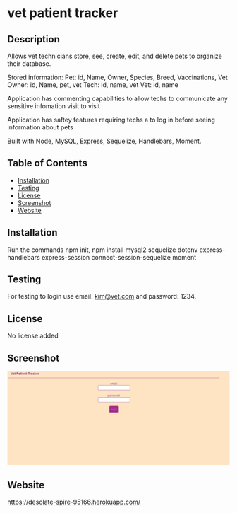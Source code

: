 # vet patient tracker
  ## Description
Allows vet technicians store, see, create, edit, and delete pets to organize their database.

Stored information:
Pet: id, Name, Owner, Species, Breed, Vaccinations, Vet
Owner: id, Name, pet, vet
Tech: id, name, vet
Vet: id, name

Application has commenting capabilities to allow techs to communicate any sensitive infomation visit to visit

Application has saftey features requiring techs a to log in before seeing information about pets

Built with Node, MySQL, Express, Sequelize, Handlebars, Moment.

  ## Table of Contents
  - [Installation](#installation)
  - [Testing](#testing)
  - [License](#license)
  - [Screenshot](#screenshot)
  - [Website](#website)

  ## Installation
  Run the commands npm init, npm install mysql2 sequelize dotenv express-handlebars express-session connect-session-sequelize moment

  ## Testing

  For testing to login use email: kim@vet.com and password: 1234.


  ## License
  No license added

  ## Screenshot
  ![Screenshot](https://github.com/SKYang014/vet-patient-tracker/blob/main/assets/images/Screenshot_4.jpg)

  ## Website
  https://desolate-spire-95166.herokuapp.com/



